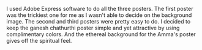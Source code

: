 I used Adobe Express software to do all the three posters.
The first poster was the trickiest one for me as I wasn't able to decide on the background image.
The second and third posters were pretty easy to do. 
I decided to keep the ganesh chathurthi poster simple and yet attractive by using complimentary colors.
And the ethereal background for the Amma's poster gives off the spiritual feel.

